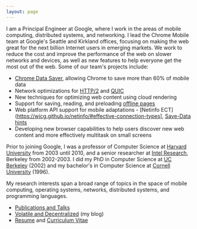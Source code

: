 ```yaml
---
layout: page
---
```

I am a Principal Engineer at Google, where I work in the areas of mobile
computing, distributed systems, and networking. I lead the Chrome Mobile team at Google's Seattle
and Kirkland offices, focusing on making the web great for the next billion Internet
users in emerging markets. We work to reduce the cost and improve the performance of the web
on slower networks and devices, as well as new features to help everyone get the most out of
the web. Some of our team's projects include:

* [Chrome Data Saver](/papers/flywheel-nsdi15.pdf), allowing Chrome to save more than 60% of mobile data
* Network optimizations for [HTTP/2](https://http2.github.io/) and [QUIC](https://www.chromium.org/quic)
* New techniques for optimizing web content using cloud rendering
* Support for saving, reading, and preloading [offline pages](https://support.google.com/chrome/answer/7343019?co=GENIE.Platform%3DAndroid&hl=en)
* Web platform API support for mobile adaptations - [Netinfo ECT](https://wicg.github.io/netinfo/#effective-connection-types], [Save-Data hints](https://developers.google.com/web/updates/2016/02/save-data)
* Developing new browser capabilities to help users discover new web content and more effectively multitask on small screens

Prior to joining Google, I was a professor of Computer Science at
[Harvard University](https://www.seas.harvard.edu/computer-science) from
2003 until 2010, and a senior researcher at
[Intel Research](http://www.intel.com/content/www/us/en/research/intel-research.html), Berkeley
from 2002-2003. I did my PhD in Computer Science at [UC Berkeley](http://www.cs.berkeley.edu/) (2002)
and my bachelor's in Computer Science at [Cornell University](https://www.cs.cornell.edu/) (1996).

My research interests span a broad range of topics in the space of mobile computing,
operating systems, networks, distributed systems, and programming languages.

* [Publications and Talks](pubs)
* [Volatile and Decentralized](http://matt-welsh.blogspot.com/) (my blog)
* [Resume](/mattwelsh-resume.pdf) and [Curriculum Vitae](/mattwelsh-cv.pdf)
